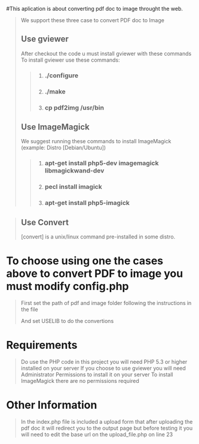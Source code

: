 #This aplication is about converting pdf doc to image throught the web.
> We support these three case to convert PDF doc to Image
>
> ## Use gviewer
>
> After checkout the code u must install gviewer with these commands
> To install gviewer use these commands:
>
>>	1.	### ./configure
>>	2.	### ./make
>>	3.	### cp pdf2img /usr/bin
>
>
> ## Use ImageMagick
>
> We suggest running these commands to install ImageMagick (example: Distro [Debian/Ubuntu])
>
>>	1.	### apt-get install php5-dev imagemagick libmagickwand-dev
>>	2.	### pecl install imagick
>>	3.	### apt-get install php5-imagick

> ## Use Convert
>
> [convert] is a unix/linux command pre-installed in some distro.
>
# To choose using one the cases above to convert PDF to image you must modify config.php
>
> First set the path of pdf and image folder following the instructions in the file
>
> And set USELIB to do the convertions
>
# Requirements
>
> Do use the PHP code in this project you will need PHP 5.3 or higher installed on your server
> If you choose to use gviewer you will need Administrator Permissions to install it on your server
> To install ImageMagick there are no permissions required
>
# Other Information
>
> In the index.php file is included a upload form that after uploading the pdf doc it will redirect you 
> to the output page but before testing it you will need to edit the base url on the upload_file.php on line 23
